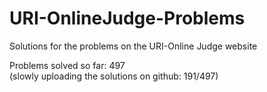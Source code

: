 # URI-OnlineJudge-Problems
Solutions for the problems on the URI-Online Judge website

Problems solved so far: 497  
(slowly uploading the solutions on github: 191/497)  